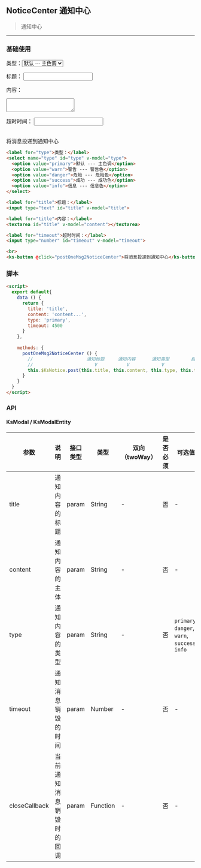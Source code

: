 ## NoticeCenter 通知中心

> 通知中心

---

### 基础使用

<label for="type">类型：</label><select name="type" id="type" v-model="type"><option value="primary">默认 --- 主色调</option><option value="warn">警告 --- 警告色</option><option value="danger">危险 --- 危险色</option><option value="success">成功 --- 成功色</option><option value="info">信息 --- 信息色</option></select>

<label for="title">标题：</label>
<input type="text" id="title" v-model="title">

<label for="title">内容：</label>
<textarea id="title" v-model="content"></textarea>

<label for="timeout">超时时间：</label>
<input type="number" id="timeout" v-model="timeout">

<br>
<ks-button @click="postOneMsg2NoticeCenter">将消息投递到通知中心</ks-button>

```html
<label for="type">类型：</label>
<select name="type" id="type" v-model="type">
  <option value="primary">默认 --- 主色调</option>
  <option value="warn">警告 --- 警告色</option>
  <option value="danger">危险 --- 危险色</option>
  <option value="success">成功 --- 成功色</option>
  <option value="info">信息 --- 信息色</option>
</select>

<label for="title">标题：</label>
<input type="text" id="title" v-model="title">

<label for="title">内容：</label>
<textarea id="title" v-model="content"></textarea>

<label for="timeout">超时时间：</label>
<input type="number" id="timeout" v-model="timeout">

<br>
<ks-button @click="postOneMsg2NoticeCenter">将消息投递到通知中心</ks-button>
```

### 脚本

<script>
  export default{
    data () {
      return { 
        title: 'title',
        content: 'content...',
        type: 'primary',
        timeout: 4500
      }
    },
    
    methods: {
      postOneMsg2NoticeCenter () {
        this.$KsNotice.post(this.title, this.content, this.type, this.timeout  << 0, (msg) => console.log(msg));
      }
    }
  }
</script>

```html
<script>
  export default{
    data () {
      return { 
        title: 'title',
        content: 'content...',
        type: 'primary',
        timeout: 4500
      }
    },
    
    methods: {
      postOneMsg2NoticeCenter () {
        //                    通知标题     通知内容      通知类型        自动销毁时间          关闭之后的回调
        //                       V           V            V              V                    V
        this.$KsNotice.post(this.title, this.content, this.type, this.timeout << 0, (msg) => console.log(msg));
      }
    }
  }
</script>
```

### API

#### KsModal / KsModalEntity

| 参数 | 说明 | 接口类型 | 类型 | 双向（twoWay） | 是否必须 | 可选值 | 默认值 |
|------|-------|----------|---------|---------|---------|-------|--------|
| title | 通知内容的标题 | param | String | - | 否 | - | `'title'` |
| content | 通知内容的主体 | param | String | - | 否 | - | `'content...'` |
| type | 通知内容的类型 | param | String | - | 否 | `primary`, `danger`, `warn`, `success`, `info` | `primary` |
| timeout | 通知消息销毁的时间 | param | Number | - | 否 | - | `4500` |
| closeCallback | 当前通知消息销毁时的回调 | param | Function | - | 否 | - | - |
